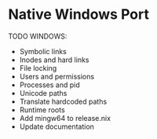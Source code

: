 # Native Windows Port

TODO WINDOWS:

- Symbolic links
- Inodes and hard links
- File locking
- Users and permissions
- Processes and pid
- Unicode paths
- Translate hardcoded paths
- Runtime roots
- Add mingw64 to release.nix
- Update documentation
